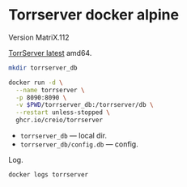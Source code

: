 # Torrserver docker alpine

Version MatriX.112

[TorrServer latest](https://github.com/YouROK/TorrServer/releases) amd64.

```bash
mkdir torrserver_db

docker run -d \
  --name torrserver \
  -p 8090:8090 \
  -v $PWD/torrserver_db:/torrserver/db \
  --restart unless-stopped \
  ghcr.io/creio/torrserver
```

- `torrserver_db` — local dir.
- `torrserver_db/config.db` — config.

Log.

```bash
docker logs torrserver
```
